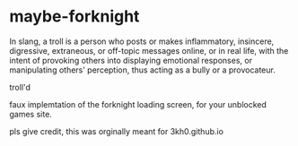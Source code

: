 # maybe-forknight
In slang, a troll is a person who posts or makes inflammatory, insincere, digressive, extraneous, or off-topic messages online, or in real life, with the intent of provoking others into displaying emotional responses, or manipulating others' perception, thus acting as a bully or a provocateur.

troll'd

faux implemtation of the forknight loading screen, for your unblocked games site.

pls give credit, this was orginally meant for 3kh0.github.io
